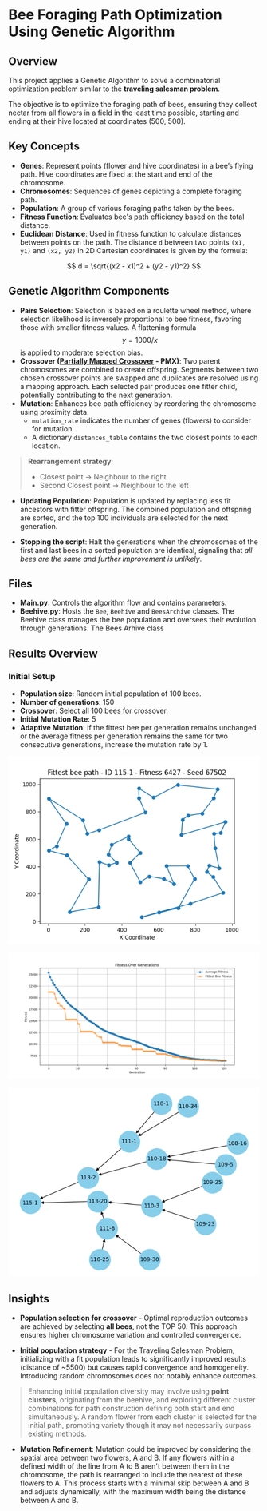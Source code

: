 # Bee Foraging Path Optimization Using Genetic Algorithm

## Overview
This project applies a Genetic Algorithm to solve a combinatorial optimization problem similar to the **traveling salesman problem**. 

The objective is to optimize the foraging path of bees, ensuring they collect nectar from all flowers in a field in the least time possible, starting and ending at their hive located at coordinates (500, 500).

## Key Concepts
- **Genes**: Represent points (flower and hive coordinates) in a bee’s flying path. Hive coordinates are fixed at the start and end of the chromosome.
- **Chromosomes**: Sequences of genes depicting a complete foraging path.
- **Population**: A group of various foraging paths taken by the bees.
- **Fitness Function**: Evaluates bee's path efficiency based on the total distance.
- **Euclidean Distance**: Used in fitness function to calculate distances between points on the path. The distance `d` between two points `(x1, y1)` and `(x2, y2)` in 2D Cartesian coordinates is given by the formula:

$$
d = \sqrt{(x2 - x1)^2 + (y2 - y1)^2}
$$

## Genetic Algorithm Components
- **Pairs Selection**: Selection is based on a roulette wheel method, where selection likelihood is inversely proportional to bee fitness, favoring those with smaller fitness values. A flattening formula $$ y = 1000 / x $$ is applied to moderate selection bias.
- **Crossover ([Partially Mapped Crossover](https://github.com/ruta-tamosiunaite/partially-mapped-crossover) - PMX)**: Two parent chromosomes are combined to create offspring. Segments between two chosen crossover points are swapped and duplicates are resolved using a mapping approach.
Each selected pair produces one fitter child, potentially contributing to the next generation.
- **Mutation**: Enhances bee path efficiency by reordering the chromosome using proximity data.
  - `mutation_rate` indicates the number of genes (flowers) to consider for mutation. 
  - A dictionary `distances_table` contains the two closest points to each location. 
  
>**Rearrangement strategy**:
>    
>- Closest point          -> Neighbour to the right
>- Second Closest point   -> Neighbour to the left

- **Updating Population**: Population is updated by replacing less fit ancestors with fitter offspring. The combined population and offspring are sorted, and the top 100 individuals are selected for the next generation.
  
- **Stopping the script**: Halt the generations when the chromosomes of the first and last bees in a sorted population are identical, signaling that *all bees are the same and further improvement is unlikely*.
  

## Files
- **Main.py**: Controls the algorithm flow and contains parameters.
- **Beehive.py**: Hosts the `Bee`, `Beehive` and `BeesArchive` classes. The Beehive class manages the bee population and oversees their evolution through generations. The Bees Arhive class  
  
  
## Results Overview

### Initial Setup
- **Population size**: Random initial population of 100 bees.
- **Number of generations**: 150
- **Crossover**: Select all 100 bees for crossover.
- **Initial Mutation Rate**: 5
- **Adaptive Mutation**: If the fittest bee per generation remains unchanged or the average fitness per generation remains the same for two consecutive generations, increase the mutation rate by 1.

![Fittest Bee Path](Fittest_bee_path.png)
  
![Fitness Over Generations](Fitness_over_generations.png)

![Family Tree](Family_tree.png)


## Insights

- **Population selection for crossover** - Optimal reproduction outcomes are achieved by selecting **all bees**, not the TOP 50. This approach ensures higher chromosome variation and controlled convergence.
  
- **Initial population strategy** - For the Traveling Salesman Problem, initializing with a fit population leads to significantly improved results (distance of ~5500) but causes rapid convergence and homogeneity. Introducing random chromosomes does not notably enhance outcomes.

>Enhancing initial population diversity may involve using **point clusters**, originating from the beehive, and exploring different cluster combinations for path construction defining both start and end simultaneously. A random flower from each cluster is selected for the initial path, promoting variety though it may not necessarily surpass existing methods.

- **Mutation Refinement**: Mutation could be improved by considering the spatial area between two flowers, A and B. If any flowers within a defined width of the line from A to B aren't between them in the chromosome, the path is rearranged to include the nearest of these flowers to A. This process starts with a minimal skip between A and B and adjusts dynamically, with the maximum width being the distance between A and B.